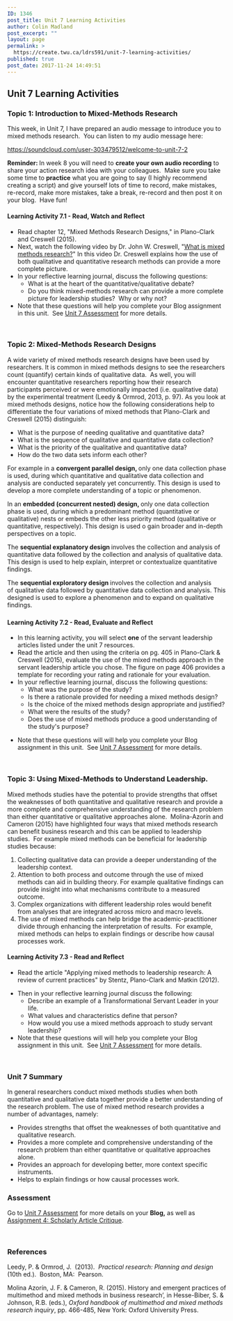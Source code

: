 ```yaml
---
ID: 1346
post_title: Unit 7 Learning Activities
author: Colin Madland
post_excerpt: ""
layout: page
permalink: >
  https://create.twu.ca/ldrs591/unit-7-learning-activities/
published: true
post_date: 2017-11-24 14:49:51
---
```

<h2>Unit 7 Learning Activities</h2>

<h3>Topic 1: Introduction to Mixed-Methods Research</h3>

This week, in Unit 7, I have prepared an audio message to introduce you to mixed methods research.  You can listen to my audio message here:

https://soundcloud.com/user-303479512/welcome-to-unit-7-2

<strong>Reminder: </strong>In week 8 you will need to <strong>create your own audio recording</strong> to share your action research idea with your colleagues.  Make sure you take some time to <strong>practice</strong> what you are going to say (I highly recommend creating a script) and give yourself lots of time to record, make mistakes, re-record, make more mistakes, take a break, re-record and then post it on your blog.  Have fun!

<h4>Learning Activity 7.1 - Read, Watch and Reflect</h4>

<ul>
    <li>Read chapter 12, "Mixed Methods Research Designs," in Plano-Clark and Creswell (2015).</li>
    <li>Next, watch the following video by Dr. John W. Creswell, "<a href="http://johnwcreswell.com/videos/">What is mixed methods research?</a>" In this video Dr. Creswell explains how the use of both qualitative and quantitative research methods can provide a more complete picture.</li>
    <li>In your reflective learning journal, discuss the following questions:
<ul>
    <li>What is at the heart of the quantitative/qualitative debate?</li>
    <li>Do you think mixed-methods research can provide a more complete picture for leadership studies?  Why or why not?</li>
</ul>
</li>
    <li>Note that these questions will help you complete your Blog assignment in this unit.  See <a href="https://create.twu.ca/ldrs591/unit-7-assessment/">Unit 7 Assessment</a> for more details.</li>
</ul>

&nbsp;

<h3>Topic 2: Mixed-Methods Research Designs</h3>

A wide variety of mixed methods research designs have been used by researchers. It is common in mixed methods designs to see the researchers count (quantify) certain kinds of qualitative data.  As well, you will encounter quantitative researchers reporting how their research participants perceived or were emotionally impacted (i.e. qualitative data) by the experimental treatment (Leedy &amp; Ormrod, 2013, p. 97). As you look at mixed methods designs, notice how the following considerations help to differentiate the four variations of mixed methods that Plano-Clark and Creswell (2015) distinguish:

<ul>
    <li>What is the purpose of needing qualitative and quantitative data?</li>
    <li>What is the sequence of qualitative and quantitative data collection?</li>
    <li>What is the priority of the qualitative and quantitative data?</li>
    <li>How do the two data sets inform each other?</li>
</ul>

For example in a <strong>c</strong><b>onvergent parallel design, </b>only one data collection phase is used, during which quantitative and qualitative data collection and analysis are conducted separately yet concurrently. This design is used to develop a more complete understanding of a topic or phenomenon.

In an <strong>e</strong><b>mbedded (concurrent nested) design, </b>only one data collection phase is used, during which a predominant method (quantitative or qualitative) nests or embeds the other less priority method (qualitative or quantitative, respectively). This design is used o gain broader and in-depth perspectives on a topic.

The <strong>s</strong><b>equential explanatory design </b>involves the collection and analysis of quantitative data followed by the collection and analysis of qualitative data. This design is used to help explain, interpret or contextualize quantitative findings.

The <strong>sequential exploratory design </strong>involves the collection and analysis of qualitative data followed by quantitative data collection and analysis. This designed is used to explore a phenomenon and to expand on qualitative findings.

<h3></h3>

<h4>Learning Activity 7.2 - Read, Evaluate and Reflect</h4>

<ul>
    <li>In this learning activity, you will select <strong>one</strong> of the servant leadership articles listed under the unit 7 resources.</li>
    <li>Read the article and then using the criteria on pg. 405 in Plano-Clark &amp; Creswell (2015), evaluate the use of the mixed methods approach in the servant leadership article you chose. The figure on page 406 provides a template for recording your rating and rationale for your evaluation.</li>
    <li>In your reflective learning journal, discuss the following questions:
<ul>
    <li>What was the purpose of the study?</li>
    <li>Is there a rationale provided for needing a mixed methods design?</li>
    <li>Is the choice of the mixed methods design appropriate and justified?</li>
    <li>What were the results of the study?</li>
    <li>Does the use of mixed methods produce a good understanding of the study's purpose?</li>
</ul>
</li>
</ul>

<ul>
    <li>Note that these questions will will help you complete your Blog assignment in this unit.  See <a href="https://create.twu.ca/ldrs591/unit-7-assessment/">Unit 7 Assessment</a> for more details.</li>
</ul>

&nbsp;

<h3>Topic 3: Using Mixed-Methods to Understand Leadership.</h3>

Mixed methods studies have the potential to provide strengths that offset the weaknesses of both quantitative and qualitative research and provide a more complete and comprehensive understanding of the research problem than either quantitative or qualitative approaches alone.  Molina-Azorín and Cameron (2015) have highlighted four ways that mixed methods research can benefit business research and this can be applied to leadership studies.  For example mixed methods can be beneficial for leadership studies because:

<ol>
    <li>Collecting qualitative data can provide a deeper understanding of the leadership context.</li>
    <li>Attention to both process and outcome through the use of mixed methods can aid in building theory. For example qualitative findings can provide insight into what mechanisms contribute to a measured outcome.</li>
    <li>Complex organizations with different leadership roles would benefit from analyses that are integrated across micro and macro levels.</li>
    <li>The use of mixed methods can help bridge the academic-practitioner divide through enhancing the interpretation of results.  For example, mixed methods can helps to explain findings or describe how causal processes work.</li>
</ol>

<h4>Learning Activity 7.3 - Read and Reflect</h4>

<ul>
    <li>Read the article "Applying mixed methods to leadership research: A review of current practices" by Stentz, Plano-Clark and Matkin (2012).</li>
</ul>

<ul>
    <li>Then in your reflective learning journal discuss the following:
<ul>
    <li>Describe an example of a Transformational Servant Leader in your life.</li>
    <li>What values and characteristics define that person?</li>
    <li>How would you use a mixed methods approach to study servant leadership?</li>
</ul>
</li>
    <li>Note that these questions will will help you complete your Blog assignment in this unit.  See <a href="https://create.twu.ca/ldrs591/unit-7-assessment/">Unit 7 Assessment</a> for more details.</li>
</ul>

&nbsp;

<h3>Unit 7 Summary</h3>

In general researchers conduct mixed methods studies when both quantitative and qualitative data together provide a better understanding of the research problem. The use of mixed method research provides a number of advantages, namely:

<ul>
    <li>Provides strengths that offset the weaknesses of both quantitative and qualitative research.</li>
    <li>Provides a more complete and comprehensive understanding of the research problem than either quantitative or qualitative approaches alone.</li>
    <li>Provides an approach for developing better, more context specific instruments.</li>
    <li>Helps to explain findings or how causal processes work.</li>
</ul>

<h5></h5>

<h3>Assessment</h3>

Go to <a href="https://create.twu.ca/ldrs591/unit-7-assessment/">Unit 7 Assessment</a> for more details on your <strong>Blog,</strong> as well as <a href="https://create.twu.ca/ldrs591/scholarly-article-review-3/">Assignment 4: Scholarly Article Critique</a>.

&nbsp;

<h3>References</h3>

Leedy, P. &amp; Ormrod, J.  (2013).  <i>Practical research: Planning and design </i>(10th ed.).  Boston, MA:  Pearson.

Molina Azorín, J. F. &amp; Cameron, R. (2015). History and emergent practices of multimethod and mixed methods in business research’, in Hesse-Biber, S. &amp; Johnson, R.B. (eds.), <em>Oxford handbook of multimethod and mixed methods research inquiry</em>, pp. 466-485, New York: Oxford University Press.